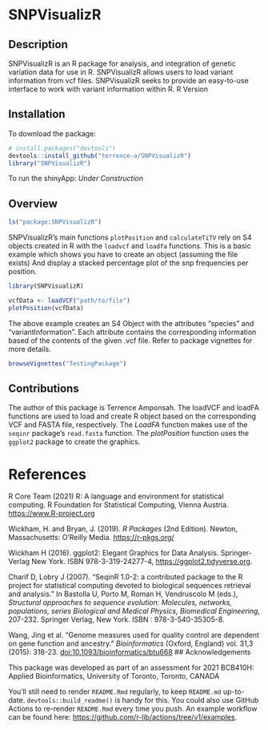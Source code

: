 
<!-- README.md is generated from README.Rmd. Please edit that file -->

# SNPVisualizR

<!-- badges: start -->
<!-- badges: end -->

## Description

SNPVisualizR is an R package for analysis, and integration of genetic
variation data for use in R. SNPVisualizR allows users to load variant
information from vcf files. SNPVisualizR seeks to provide an easy-to-use
interface to work with variant information within R. R Version

## Installation

To download the package:

``` r
# install.packages("devtools")
devtools::install_github("terrence-a/SNPVisualizR")
library("SNPVisualizR")
```

To run the shinyApp: *Under Construction*

## Overview

``` r
ls("package:SNPVisualizR")
```

SNPVisualizR’s main functions `plotPosition` and `calculateTiTV` rely on
S4 objects created in R with the `loadvcf` and `loadfa` functions. This
is a basic example which shows you have to create an object (assuming
the file exists) And display a stacked percentage plot of the snp
frequencies per position.

``` r
library(SNPVisualizR)

vcfData <- loadVCF("path/to/file")
plotPosition(vcfData)
```

The above example creates an S4 Object with the attributes “species” and
“variantInformation”. Each attribute contains the corresponding
information based of the contents of the given .vcf file. Refer to
package vignettes for more details.

``` r
browseVignettes("TestingPackage")
```

## Contributions

The author of this package is Terrence Amponsah. The loadVCF and loadFA
functions are used to load and create R object based on the
corresponding VCF and FASTA file, respectively. The *LoadFA* function
makes use of the `seqinr` package’s `read.fasta` function. The
*plotPosition* function uses the `ggplot2` package to create the
graphics.

# References

R Core Team (2021) R: A language and environment for statistical
computing. R Foundation for Statistical Computing, Vienna Austria.
<https://www.R-project.org>

Wickham, H. and Bryan, J. (2019). *R Packages* (2nd Edition). Newton,
Massachusetts: O’Reilly Media. <https://r-pkgs.org/>

Wickham H (2016). ggplot2: Elegant Graphics for Data Analysis.
Springer-Verlag New York. ISBN 978-3-319-24277-4,
<https://ggplot2.tidyverse.org>.

Charif D, Lobry J (2007). “SeqinR 1.0-2: a contributed package to the R
project for statistical computing devoted to biological sequences
retrieval and analysis.” In Bastolla U, Porto M, Roman H, Vendruscolo M
(eds.), *Structural approaches to sequence evolution: Molecules,
networks, populations, series Biological and Medical Physics, Biomedical
Engineering*, 207-232. Springer Verlag, New York. ISBN :
978-3-540-35305-8.

Wang, Jing et al. “Genome measures used for quality control are
dependent on gene function and ancestry.” *Bioinformatics* (Oxford,
England) vol. 31,3 (2015): 318-23. <doi:10.1093/bioinformatics/btu668>
\#\# Acknowledgements

This package was developed as part of an assessment for 2021 BCB410H:
Applied Bioinformatics, University of Toronto, Toronto, CANADA

You’ll still need to render `README.Rmd` regularly, to keep `README.md`
up-to-date. `devtools::build_readme()` is handy for this. You could also
use GitHub Actions to re-render `README.Rmd` every time you push. An
example workflow can be found here:
<https://github.com/r-lib/actions/tree/v1/examples>.
